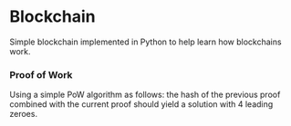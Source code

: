 # Blockchain
Simple blockchain implemented in Python to help learn how blockchains work.

### Proof of Work
Using a simple PoW algorithm as follows: the hash of the previous proof combined with the current proof should yield a solution with 4 leading zeroes.

